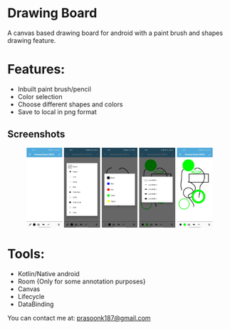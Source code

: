 # Drawing Board

A canvas based drawing board for android with a paint brush and shapes drawing feature.

<!-- Get it from Playstore: -->

<!-- <a href='https://play.google.com/store/apps/details?id=com.matrix.drawing&pcampaignid=pcampaignidMKT-Other-global-all-co-prtnr-py-PartBadge-Mar2515-1'><img alt='Get it on Google Play' src='https://play.google.com/intl/en_us/badges/static/images/badges/en_badge_web_generic.png' height="60" /></a> -->

# Features: <br>
<ul>
  <li>Inbuilt paint brush/pencil</li>
  <li>Color selection</li>
  <li>Choose different shapes and colors</li>
  <li>Save to local in png format</li>
</ul>

## Screenshots

<p align="center">
<img src="screenshots/1.jpg" width="16%"/>
<img src="screenshots/2.jpg" width="16%"/>
<img src="screenshots/3.jpg" width="16%"/>
<img src="screenshots/4.jpg" width="16%"/>
<img src="screenshots/5.jpg" width="16%"/>
</p>


# Tools: <br>
<ul>
  <li>Kotlin/Native android</li>
  <li>Room {Only for some annotation purposes}</li>
  <li>Canvas</li>
  <li>Lifecycle</li>
  <li>DataBinding</li>
</ul>


You can contact me at: prasoonk187@gmail.com<br>
